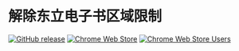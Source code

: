 # 解除东立电子书区域限制

[![GitHub release](https://img.shields.io/github/release/ipcjs/tongli-ebook-tw-unblock.svg)](https://github.com/ipcjs/tongli-ebook-tw-unblock/releases/latest)
[![Chrome Web Store](https://img.shields.io/chrome-web-store/v/afioeikjnpkbakbaejlgklolijejbcjh.svg)](https://chrome.google.com/webstore/detail/tongli-ebook-unblock/afioeikjnpkbakbaejlgklolijejbcjh)
[![Chrome Web Store Users](https://img.shields.io/chrome-web-store/users/afioeikjnpkbakbaejlgklolijejbcjh.svg)](https://chrome.google.com/webstore/detail/tongli-ebook-unblock/afioeikjnpkbakbaejlgklolijejbcjh)